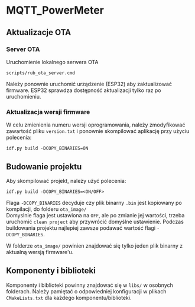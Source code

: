 # MQTT_PowerMeter

## Aktualizacje OTA

### Server OTA

Uruchomienie lokalnego serwera OTA

`scripts/rub_ota_server.cmd`

Należy ponownie uruchomić urządzenie (ESP32) aby zaktualizować firmware. ESP32 sprawdza dostępność aktualizacji tylko raz po uruchomieniu.



### Aktualizacja wersji firmware

W celu zmienienia numeru wersji oprogramowania, należy zmodyfikować zawartość pliku `version.txt` i ponownie skompilować aplikację przy użyciu polecenia:

`idf.py build -DCOPY_BINARIES=ON`



## Budowanie projektu

Aby skompilować projekt, należy użyć polecenia:

`idf.py build -DCOPY_BINARIES=<ON/OFF>`

Flaga `-DCOPY_BINARIES` decyduje czy plik binarny `.bin` jest kopiowany po kompilacji, do folderu `ota_image/`    
Domyslnie flaga jest ustawiona na `OFF`, ale po zmianie jej wartości, trzeba uruchomić `clean project` aby przywrócić domyślne ustawienie. Podczas buildowania projektu najlepiej zawsze podawać wartość flagi `-DCOPY_BINARIES`.

W folderze `ota_image/` powinien znajdować się tylko jeden plik binarny z aktualną wersją firmware'u.



## Komponenty i biblioteki

Komponenty i biblioteki powinny znajdować się w `libs/` w osobnych folderach. Należy pamiętać o odpowiedniej konfiguracji w plikach `CMakeLists.txt` dla każdego komponentu/biblioteki.





